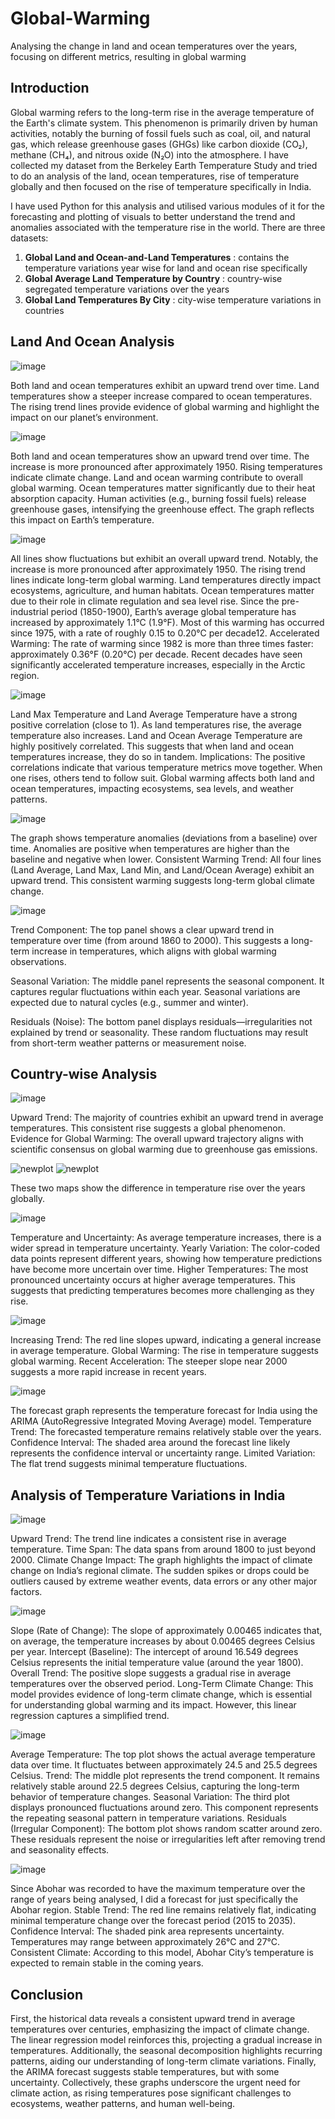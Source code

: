 # Global-Warming
Analysing the change in land and ocean temperatures over the years, focusing on different metrics, resulting in global warming
## Introduction
Global warming refers to the long-term rise in the average temperature of the Earth's climate system. This phenomenon is primarily driven by human activities, notably the burning of fossil fuels such as coal, oil, and natural gas, which release greenhouse gases (GHGs) like carbon dioxide (CO₂), methane (CH₄), and nitrous oxide (N₂O) into the atmosphere. I have collected my dataset from the Berkeley Earth Temperature Study and tried to do an analysis of the land, ocean temperatures, rise of temperature globally and then focused on the rise of temperature specifically in India.

I have used Python for this analysis and utilised various modules of it for the forecasting and plotting of visuals to better understand the trend and anomalies associated with the temperature rise in the world.
There are three datasets:
1. **Global Land and Ocean-and-Land Temperatures** : contains the temperature variations year wise for land and ocean rise specifically
2. **Global Average Land Temperature by Country** : country-wise segregated temperature variations over the years
3. **Global Land Temperatures By City** : city-wise temperature variations in countries

## Land And Ocean Analysis
![image](https://github.com/Koninikax/Global-Warming/assets/96631757/3ddabac0-f281-463b-aea8-09954b7b8892)

Both land and ocean temperatures exhibit an upward trend over time.
Land temperatures show a steeper increase compared to ocean temperatures.
The rising trend lines provide evidence of global warming and highlight the impact on our planet’s environment.

![image](https://github.com/Koninikax/Global-Warming/assets/96631757/46306890-b6d4-4f75-9e47-e534d5eeecdb)

Both land and ocean temperatures show an upward trend over time.
The increase is more pronounced after approximately 1950.
Rising temperatures indicate climate change.
Land and ocean warming contribute to overall global warming.
Ocean temperatures matter significantly due to their heat absorption capacity.
Human activities (e.g., burning fossil fuels) release greenhouse gases, intensifying the greenhouse effect.
The graph reflects this impact on Earth’s temperature.

![image](https://github.com/Koninikax/Global-Warming/assets/96631757/596e8f09-0b9e-4c1d-8c76-e6a4bcd251f8)

All lines show fluctuations but exhibit an overall upward trend.
Notably, the increase is more pronounced after approximately 1950.
The rising trend lines indicate long-term global warming.
Land temperatures directly impact ecosystems, agriculture, and human habitats.
Ocean temperatures matter due to their role in climate regulation and sea level rise.
Since the pre-industrial period (1850-1900), Earth’s average global temperature has increased by approximately 1.1°C (1.9°F).
Most of this warming has occurred since 1975, with a rate of roughly 0.15 to 0.20°C per decade12.
Accelerated Warming:
The rate of warming since 1982 is more than three times faster: approximately 0.36°F (0.20°C) per decade.
Recent decades have seen significantly accelerated temperature increases, especially in the Arctic region.

![image](https://github.com/Koninikax/Global-Warming/assets/96631757/8ea18e9e-f239-469d-85a4-4c7c115fdcae)


Land Max Temperature and Land Average Temperature have a strong positive correlation (close to 1). As land temperatures rise, the average temperature also increases.
Land and Ocean Average Temperature are highly positively correlated. This suggests that when land and ocean temperatures increase, they do so in tandem.
Implications:
The positive correlations indicate that various temperature metrics move together. When one rises, others tend to follow suit.
Global warming affects both land and ocean temperatures, impacting ecosystems, sea levels, and weather patterns.

![image](https://github.com/Koninikax/Global-Warming/assets/96631757/a64e8707-89b6-45de-b019-e9a47217f297)

The graph shows temperature anomalies (deviations from a baseline) over time.
Anomalies are positive when temperatures are higher than the baseline and negative when lower.
Consistent Warming Trend:
All four lines (Land Average, Land Max, Land Min, and Land/Ocean Average) exhibit an upward trend.
This consistent warming suggests long-term global climate change.

![image](https://github.com/Koninikax/Global-Warming/assets/96631757/9cebfe0d-0e78-4e76-8b7e-647f14758aa2)


Trend Component:
The top panel shows a clear upward trend in temperature over time (from around 1860 to 2000).
This suggests a long-term increase in temperatures, which aligns with global warming observations.

Seasonal Variation:
The middle panel represents the seasonal component. It captures regular fluctuations within each year.
Seasonal variations are expected due to natural cycles (e.g., summer and winter).

Residuals (Noise):
The bottom panel displays residuals—irregularities not explained by trend or seasonality.
These random fluctuations may result from short-term weather patterns or measurement noise.

## Country-wise Analysis

![image](https://github.com/Koninikax/Global-Warming/assets/96631757/e4717877-f7d6-42a5-a5c3-cf130b7e47d0)

Upward Trend: The majority of countries exhibit an upward trend in average temperatures. This consistent rise suggests a global phenomenon.
Evidence for Global Warming: The overall upward trajectory aligns with scientific consensus on global warming due to greenhouse gas emissions.

![newplot](https://github.com/Koninikax/Global-Warming/assets/96631757/6dfc2e78-10b9-47ca-8c35-16116ba1a0ee)
![newplot](https://github.com/Koninikax/Global-Warming/assets/96631757/a5e15af5-eff0-4f84-b851-042dd5d42f3f)

These two maps show the difference in temperature rise over the years globally.

![image](https://github.com/Koninikax/Global-Warming/assets/96631757/0de43597-7740-467b-8885-30ac5384806f)

Temperature and Uncertainty: As average temperature increases, there is a wider spread in temperature uncertainty.
Yearly Variation: The color-coded data points represent different years, showing how temperature predictions have become more uncertain over time.
Higher Temperatures: The most pronounced uncertainty occurs at higher average temperatures.
 This suggests that predicting temperatures becomes more challenging as they rise.

![image](https://github.com/Koninikax/Global-Warming/assets/96631757/705a65cd-7570-4626-b09d-7131e7b133a3)

Increasing Trend: The red line slopes upward, indicating a general increase in average temperature.
Global Warming: The rise in temperature suggests global warming.
Recent Acceleration: The steeper slope near 2000 suggests a more rapid increase in recent years.

![image](https://github.com/Koninikax/Global-Warming/assets/96631757/b50496e1-9b25-4043-b351-d6123f0f82e2)

The forecast graph represents the temperature forecast for India using the ARIMA (AutoRegressive Integrated Moving Average) model.
Temperature Trend: The forecasted temperature remains relatively stable over the years.
Confidence Interval: The shaded area around the forecast line likely represents the confidence interval or uncertainty range.
Limited Variation: The flat trend suggests minimal temperature fluctuations.


## Analysis of Temperature Variations in India

![image](https://github.com/Koninikax/Global-Warming/assets/96631757/9799bcbb-2aba-4456-8024-4892a770deee)

Upward Trend: The trend line indicates a consistent rise in average temperature.
Time Span: The data spans from around 1800 to just beyond 2000.
Climate Change Impact: The graph highlights the impact of climate change on India’s regional climate.
The sudden spikes or drops could be outliers caused by extreme weather events, data errors or any other major factors.

![image](https://github.com/Koninikax/Global-Warming/assets/96631757/480ccec9-2463-4ab5-ae45-f95d0165af3f)

Slope (Rate of Change): The slope of approximately 0.00465 indicates that, on average, the temperature increases by about 0.00465 degrees Celsius per year.
Intercept (Baseline): The intercept of around 16.549 degrees Celsius represents the initial temperature value (around the year 1800).
Overall Trend: The positive slope suggests a gradual rise in average temperatures over the observed period.
Long-Term Climate Change: This model provides evidence of long-term climate change, which is essential for understanding global warming and its impact.
 However, this linear regression captures a simplified trend. 

![image](https://github.com/Koninikax/Global-Warming/assets/96631757/4753fd60-a410-4d92-b6d0-414b16b1321b)


Average Temperature: The top plot shows the actual average temperature data over time. It fluctuates between approximately 24.5 and 25.5 degrees Celsius.
Trend: The middle plot represents the trend component. It remains relatively stable around 22.5 degrees Celsius, capturing the long-term behavior of temperature changes.
Seasonal Variation: The third plot displays pronounced fluctuations around zero. This component represents the repeating seasonal pattern in temperature variations.
Residuals (Irregular Component): The bottom plot shows random scatter around zero. These residuals represent the noise or irregularities left after removing trend and seasonality effects.

![image](https://github.com/Koninikax/Global-Warming/assets/96631757/480edf80-b1da-4a5a-87b7-b3d499f9370c)

Since Abohar was recorded to have the maximum temperature over the range of years being analysed, I did a forecast for just specifically the Abohar region.
Stable Trend: The red line remains relatively flat, indicating minimal temperature change over the forecast period (2015 to 2035).
Confidence Interval: The shaded pink area represents uncertainty. Temperatures may range between approximately 26°C and 27°C.
Consistent Climate: According to this model, Abohar City’s temperature is expected to remain stable in the coming years.

## Conclusion
First, the historical data reveals a consistent upward trend in average temperatures over centuries, emphasizing the impact of climate change. The linear regression model reinforces this, projecting a gradual increase in temperatures. Additionally, the seasonal decomposition highlights recurring patterns, aiding our understanding of long-term climate variations. Finally, the ARIMA forecast suggests stable temperatures, but with some uncertainty. Collectively, these graphs underscore the urgent need for climate action, as rising temperatures pose significant challenges to ecosystems, weather patterns, and human well-being.

